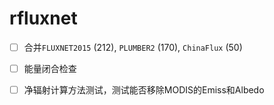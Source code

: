# rfluxnet

- [ ] 合并`FLUXNET2015` (212), `PLUMBER2` (170), `ChinaFlux` (50)

- [ ] 能量闭合检查

- [ ] 净辐射计算方法测试，测试能否移除MODIS的Emiss和Albedo
